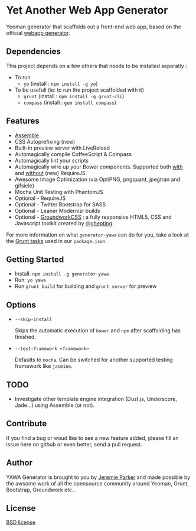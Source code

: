 # Yet Another Web App Generator

Yeoman generator that scaffolds out a front-end web app, based on the official [webapp generator](https://github.com/yeoman/generator-webapp).

## Dependencies

This project depends on a few others that needs to be installed seperatly :
- To run
  - `yo` (install : `npm install -g yo`)
- To be usefull (ie: to run the project scaffolded with it)
  - `grunt` (install : `npm install -g grunt-cli`)
  - `compass` (install : `gem install compass`)

## Features
* [Assemble](https://github.com/assemble/assemble)
* CSS Autoprefixing (new)
* Built-in preview server with LiveReload
* Automagically compile CoffeeScript & Compass
* Automagically lint your scripts
* Automagically wire up your Bower components. Supported both [with](https://github.com/yeoman/grunt-bower-requirejs) and [without](https://github.com/stephenplusplus/grunt-bower-install) (new) RequireJS.
* Awesome Image Optimization (via OptiPNG, pngquant, jpegtran and gifsicle)
* Mocha Unit Testing with PhantomJS
* Optional - RequireJS
* Optional - Twitter Bootstrap for SASS
* Optional - Leaner Modernizr builds
* Optional - [GroundworkCSS](https://github.com/groundworkcss/groundwork) : a fully responsive HTML5, CSS and Javascript toolkit created by [@ghepting](https://twitter.com/ghepting).

For more information on what `generator-yawa` can do for you, take a look at the [Grunt tasks](https://github.com/p-j/generator-yawa/blob/master/app/templates/_package.json) used in our `package.json`.

## Getting Started

- Install: `npm install -g generator-yawa`
- Run: `yo yawa`
- Run `grunt build` for building and `grunt server` for preview

## Options

* `--skip-install`

  Skips the automatic execution of `bower` and `npm` after scaffolding has finished.

* `--test-framework <framework>`

  Defaults to `mocha`. Can be switched for another supported testing framework like `jasmine`.

## TODO
* Investigate other template engine integration (Dust.js, Underscore, Jade...) using Assemble (or not).

## Contribute

If you find a bug or woud like to see a new feature added, please fill an issue here on github or even better, send a pull request.

## Author

YAWA Generator is brought to you by [Jeremie Parker](http://jeremie-parker.com) and made possible by the awsome work of all the opensource community around
Yeoman, Grunt, Bootstrap, Groundwork etc...


## License

[BSD license](http://opensource.org/licenses/bsd-license.php)
